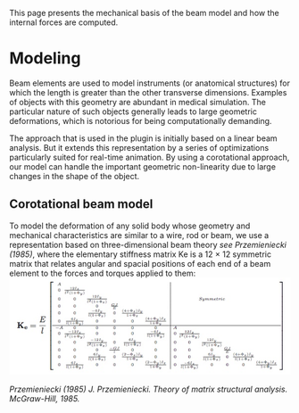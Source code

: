 This page presents the mechanical basis of the beam model and how the internal forces are computed.

# Modeling
Beam elements are used to model instruments (or anatomical structures) for which the length is greater than the other transverse dimensions. 
Examples of objects with this geometry are abundant in medical simulation. 
The particular nature of such objects generally leads to large geometric deformations, 
which is notorious for being computationally demanding. 

The approach that is used in the plugin is initially based on a linear beam analysis. 
But it extends this representation by a series of optimizations particularly suited for real-time animation. 
By using a corotational approach, our model can handle the important geometric non-linearity due to large changes in the shape of the object.

## Corotational beam model
To model the deformation of any solid body whose geometry and mechanical characteristics are similar to a wire, 
rod or beam, we use a representation based on three-dimensional beam theory *see Przemieniecki (1985)*, where the 
elementary stiffness matrix Ke is a 12 × 12 symmetric matrix that relates angular and spacial positions of each end 
of a beam element to the forces and torques applied to them:
![Image of myMatrix](doc/docs/matrix.jpg)








*Przemieniecki (1985) J. Przemieniecki. Theory of matrix structural analysis. McGraw-Hill, 1985.*